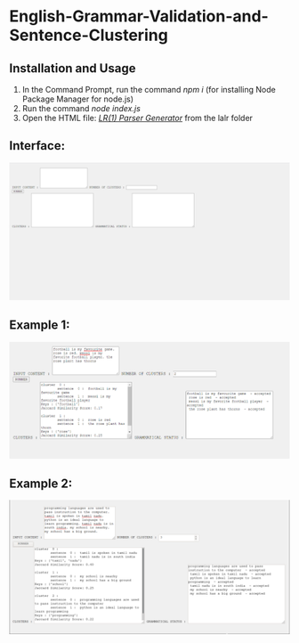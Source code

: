 # English-Grammar-Validation-and-Sentence-Clustering

## Installation and Usage

1. In the Command Prompt, run the command *npm i* (for installing Node Package Manager for node.js)
2. Run the command *node index.js*
3. Open the HTML file: *[LR(1) Parser Generator](https://github.com/Varshini-E/English-Grammar-Validation-and-Sentence-Clustering/blob/master/lalr/LR(1)%20Parser%20Generator.html)* from the lalr folder

## Interface:

<img src = "https://github.com/Varshini-E/English-Grammar-Validation-and-Sentence-Clustering/blob/master/interface.png">

## Example 1:

<img src="https://github.com/Varshini-E/English-Grammar-Validation-and-Sentence-Clustering/blob/master/example1.png">

## Example 2:

<img src="https://github.com/Varshini-E/English-Grammar-Validation-and-Sentence-Clustering/blob/master/example2.png">
